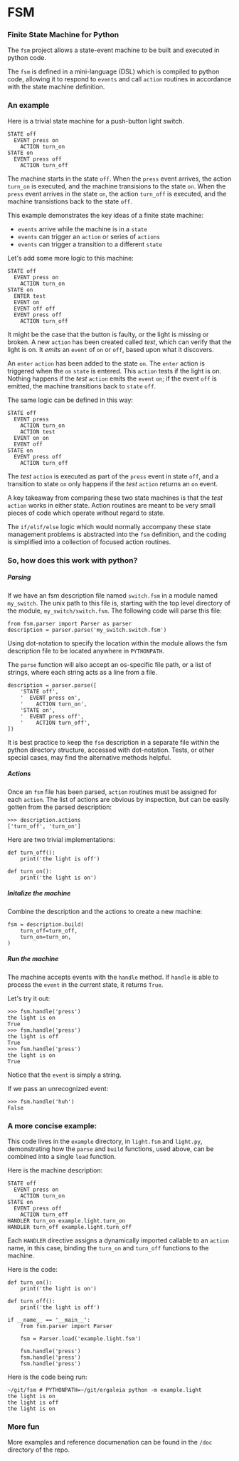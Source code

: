 # FSM

### Finite State Machine for Python

The `fsm` project allows a state-event machine to be built and executed
in python code.

The `fsm` is defined in a mini-language (DSL) which is compiled to python code,
allowing it to respond to `events` and call `action` routines in accordance with
the state machine definition.

### An example

Here is a trivial state machine for a push-button light switch.

```
STATE off
  EVENT press on
    ACTION turn_on
STATE on
  EVENT press off
    ACTION turn_off
```

The machine starts in the state `off`. When the `press` event arrives, the action
`turn_on` is executed, and the machine transisions to the state `on`.
When the `press` event arrives in the state `on`, the action `turn_off` is
executed, and the machine transistions back to the state `off`.

This example demonstrates the key ideas of a finite state machine:

* `events` arrive while the machine is in a `state`
* `events` can trigger an `action` or series of `actions`
* `events` can trigger a transition to a different `state`

Let's add some more logic to this machine:

```
STATE off
  EVENT press on
    ACTION turn_on
STATE on
  ENTER test
  EVENT on
  EVENT off off
  EVENT press off
    ACTION turn_off
```

It might be the case that the button is faulty, or the light is missing or broken.
A new `action` has been created called *test*, which can verify that the light is on.
It *emits* an `event` of `on` or `off`, based upon what it discovers.

An `enter` `action` has been added to the state `on`.
The `enter` action is triggered when the `on` `state` is entered.
This `action` tests if the light is on.
Nothing happens if the *test* `action` emits the `event` `on`; if the
event `off` is emitted, the machine transitions back to `state` `off`.

The same logic can be defined in this way:

```
STATE off
  EVENT press
    ACTION turn_on
    ACTION test
  EVENT on on
  EVENT off
STATE on
  EVENT press off
    ACTION turn_off
```

The *test* `action` is executed as part of the `press` event in state `off`, and
a transition to state `on` only happens if the *test* `action` returns an `on` event.

A key takeaway from comparing these two state machines is that the *test* `action`
works in either state. Action routines are meant to be very small pieces of
code which operate without regard to state.

The `if/elif/else` logic which would normally accompany these state management
problems is abstracted into the `fsm` definition, and the coding is simplified
into a collection of focused action routines.

### So, how does this work with python?

##### Parsing

If we have an fsm description file named `switch.fsm` in a module
named `my_switch`. The unix path to this file is, starting with the top level
directory of the module, `my_switch/switch.fsm`. The following code will parse this file:
```
from fsm.parser import Parser as parser
description = parser.parse('my_switch.switch.fsm')
```

Using dot-notation to specify the location within the module allows the fsm description
file to be located anywhere in `PYTHONPATH`.

The `parse` function will also accept an os-specific file path, or a list of strings,
where each string acts as a line from a file.
```
description = parser.parse([
    'STATE off',
    '  EVENT press on',
    '    ACTION turn_on',
    'STATE on',
    '  EVENT press off',
    '    ACTION turn_off',
])
```
It is best practice to keep the `fsm` description in a separate file within
the python directory structure, accessed with dot-notation.
Tests, or other special cases, may find the
alternative methods helpful.

##### Actions

Once an `fsm` file has been parsed, `action` routines must be assigned for each
`action`. The list of actions are obvious by inspection, but can be easily gotten
from the parsed description:
```
>>> description.actions
['turn_off', 'turn_on']
```

Here are two trivial implementations:
```
def turn_off():
    print('the light is off')

def turn_on():
    print('the light is on')
```

##### Initalize the machine

Combine the description and the actions to create a new machine:

```
fsm = description.build(
    turn_off=turn_off,
    turn_on=turn_on,
)
```

##### Run the machine

The machine accepts events with the `handle` method. If `handle` is able to
process the `event` in the current state, it returns `True`.

Let's try it out:
```
>>> fsm.handle('press')
the light is on
True
>>> fsm.handle('press')
the light is off
True
>>> fsm.handle('press')
the light is on
True
```
Notice that the `event` is simply a string.

If we pass an unrecognized event:
```
>>> fsm.handle('huh')
False
```

### A more concise example:

This code lives in the `example` directory,
in `light.fsm` and `light.py`,
demonstrating
how the `parse` and `build` functions, used above, can be combined into
a single `load` function.

Here is the machine description:
```
STATE off
  EVENT press on
    ACTION turn_on
STATE on
  EVENT press off
    ACTION turn_off
HANDLER turn_on example.light.turn_on
HANDLER turn_off example.light.turn_off
```

Each `HANDLER` directive assigns a dynamically imported callable
to an `action` name, in this case, binding the `turn_on` and `turn_off`
functions to the machine.

Here is the code:

```
def turn_on():
    print('the light is on')

def turn_off():
    print('the light is off')

if __name__ == '__main__':
    from fsm.parser import Parser

    fsm = Parser.load('example.light.fsm')

    fsm.handle('press')
    fsm.handle('press')
    fsm.handle('press')
```

Here is the code being run:

```
~/git/fsm # PYTHONPATH=~/git/ergaleia python -m example.light
the light is on
the light is off
the light is on
```

### More fun

More examples and reference documenation can be found in the `/doc` directory of the repo.
